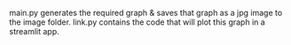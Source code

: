 main.py generates the required graph & saves that graph as a jpg image to the image folder. 
link.py contains the code that will plot this graph in a streamlit app.
